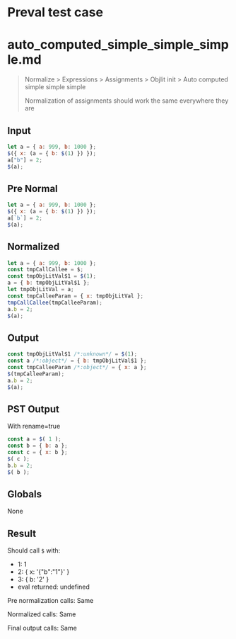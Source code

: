 # Preval test case

# auto_computed_simple_simple_simple.md

> Normalize > Expressions > Assignments > Objlit init > Auto computed simple simple simple
>
> Normalization of assignments should work the same everywhere they are

## Input

`````js filename=intro
let a = { a: 999, b: 1000 };
$({ x: (a = { b: $(1) }) });
a["b"] = 2;
$(a);
`````

## Pre Normal


`````js filename=intro
let a = { a: 999, b: 1000 };
$({ x: (a = { b: $(1) }) });
a[`b`] = 2;
$(a);
`````

## Normalized


`````js filename=intro
let a = { a: 999, b: 1000 };
const tmpCallCallee = $;
const tmpObjLitVal$1 = $(1);
a = { b: tmpObjLitVal$1 };
let tmpObjLitVal = a;
const tmpCalleeParam = { x: tmpObjLitVal };
tmpCallCallee(tmpCalleeParam);
a.b = 2;
$(a);
`````

## Output


`````js filename=intro
const tmpObjLitVal$1 /*:unknown*/ = $(1);
const a /*:object*/ = { b: tmpObjLitVal$1 };
const tmpCalleeParam /*:object*/ = { x: a };
$(tmpCalleeParam);
a.b = 2;
$(a);
`````

## PST Output

With rename=true

`````js filename=intro
const a = $( 1 );
const b = { b: a };
const c = { x: b };
$( c );
b.b = 2;
$( b );
`````

## Globals

None

## Result

Should call `$` with:
 - 1: 1
 - 2: { x: '{"b":"1"}' }
 - 3: { b: '2' }
 - eval returned: undefined

Pre normalization calls: Same

Normalized calls: Same

Final output calls: Same
